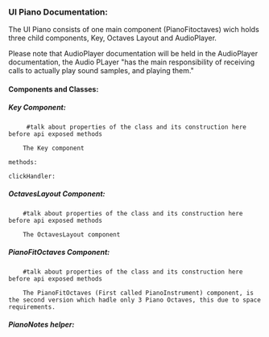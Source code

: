 ### UI Piano Documentation:

The UI Piano consists of one main component (PianoFitoctaves) wich holds three child components, Key, Octaves Layout and AudioPlayer.

Please note that AudioPlayer documentation will be held in the AudioPlayer documentation, the Audio PLayer "has the main responsibility of receiving calls to actually play sound samples, and playing them."

#### Components and Classes:


##### Key Component:
		
		 #talk about properties of the class and its construction here before api exposed methods
		
		The Key component 
    
    methods:
    
    clickHandler: 
    
  ##### OctavesLayout Component:
		
		#talk about properties of the class and its construction here before api exposed methods
		
		The OctavesLayout component 
    
  ##### PianoFitOctaves Component:
		
		#talk about properties of the class and its construction here before api exposed methods
		
		The PianoFitOctaves (First called PianoInstrument) component, is the second version which hadle only 3 Piano Octaves, this due to space requirements. 
    
  ##### PianoNotes helper:
